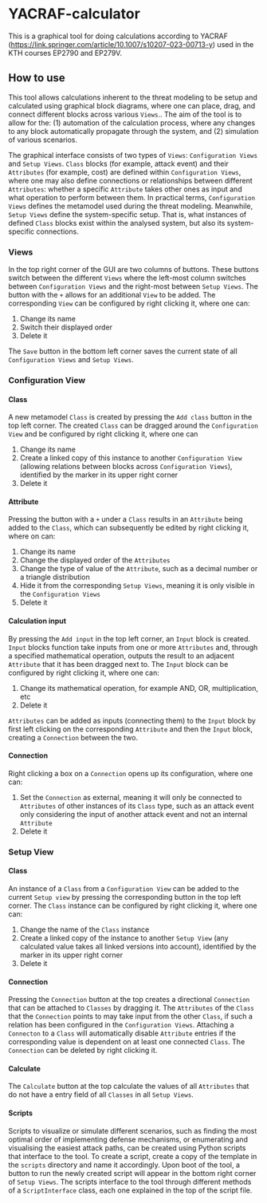 # YACRAF-calculator

This is a graphical tool for doing calculations according to YACRAF (https://link.springer.com/article/10.1007/s10207-023-00713-y) used in the KTH courses EP2790 and EP279V.

## How to use

This tool allows calculations inherent to the threat modeling to be setup and calculated using graphical block diagrams, where one can place, drag, and connect different blocks across various `Views`.. The aim of the tool is to allow for the: (1) automation of the calculation process, where any changes to any block automatically propagate through the system, and (2) simulation of various scenarios.

The graphical interface consists of two types of `Views`: `Configuration Views` and `Setup Views`. `Class` blocks (for example, attack event) and their `Attributes` (for example, cost) are defined within `Configuration Views`, where one may also define connections or relationships between different `Attributes`: whether a specific `Attribute` takes other ones as input and what operation to perform between them. In practical terms, `Configuration Views` defines the metamodel used during the threat modeling. Meanwhile, `Setup Views` define the system-specific setup. That is, what instances of defined `Class` blocks exist within the analysed system, but also its system-specific connections.

### Views

In the top right corner of the GUI are two columns of buttons. These buttons switch between the different `Views` where the left-most column switches between `Configuration Views` and the right-most between `Setup Views`. The button with the `+` allows for an additional `View` to be added. The corresponding `View` can be configured by right clicking it, where one can:
1. Change its name
2. Switch their displayed order
3. Delete it

The `Save` button in the bottom left corner saves the current state of all `Configuration Views` and `Setup Views`.

### Configuration View

#### Class

A new metamodel `Class` is created by pressing the `Add class` button in the top left corner. The created `Class` can be dragged around the `Configuration View` and be configured by right clicking it, where one can
1. Change its name
2. Create a linked copy of this instance to another `Configuration View` (allowing relations between blocks across `Configuration Views`), identified by the marker in its upper right corner
3. Delete it

#### Attribute

Pressing the button with a `+` under a `Class` results in an `Attribute` being added to the `Class`, which can subsequently be edited by right clicking it, where on can:
1. Change its name
2. Change the displayed order of the `Attributes`
3. Change the type of value of the `Attribute`, such as a decimal number or a triangle distribution
4. Hide it from the corresponding `Setup Views`, meaning it is only visible in the `Configuration Views`
5. Delete it

#### Calculation input

By pressing the `Add input` in the top left corner, an `Input` block is created. `Input` blocks function take inputs from one or more `Attributes` and, through a specified mathematical operation, outputs the result to an adjacent `Attribute` that it has been dragged next to. The `Input` block can be configured by right clicking it, where one can:
1. Change its mathematical operation, for example AND, OR, multiplication, etc
2. Delete it

`Attributes` can be added as inputs (connecting them) to the `Input` block by first left clicking on the corresponding `Attribute` and then the `Input` block, creating a `Connection` between the two.

#### Connection

Right clicking a box on a `Connection` opens up its configuration, where one can:
1. Set the `Connection` as external, meaning it will only be connected to `Attributes` of other instances of its `Class` type, such as an attack event only considering the input of another attack event and not an internal `Attribute`
2. Delete it

### Setup View

#### Class

An instance of a `Class` from a `Configuration View` can be added to the current `Setup view` by pressing the corresponding button in the top left corner. The `Class` instance can be configured by right clicking it, where one can:
1. Change the name of the `Class` instance
2. Create a linked copy of the instance to another `Setup View` (any calculated value takes all linked versions into account), identified by the marker in its upper right corner
3. Delete it

#### Connection

Pressing the `Connection` button at the top creates a directional `Connection` that can be attached to `Classes` by dragging it. The `Attributes` of the `Class` that the `Connection` points to may take input from the other `Class`, if such a relation has been configured in the `Configuration Views`. Attaching a `Connecton` to a `Class` will automatically disable `Attribute` entries if the corresponding value is dependent on at least one connected `Class`. The `Connection` can be deleted by right clicking it.

#### Calculate

The `Calculate` button at the top calculate the values of all `Attributes` that do not have a entry field of all `Classes` in all `Setup Views`.

#### Scripts

Scripts to visualize or simulate different scenarios, such as finding the most optimal order of implementing defense mechanisms, or enumerating and visualising the easiest attack paths, can be created using Python scripts that interface to the tool. To create a script, create a copy of the template in the `scripts` directory and name it accordingly. Upon boot of the tool, a button to run the newly created script will appear in the bottom right corner of `Setup Views`. The scripts interface to the tool through different methods of a `ScriptInterface` class, each one explained in the top of the script file.
